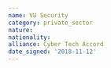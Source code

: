 ```yaml
---
name: VU Security 
category: private_sector
nature: 
nationality: 
alliance: Cyber Tech Accord
date_signed: '2018-11-12'
---
```

    